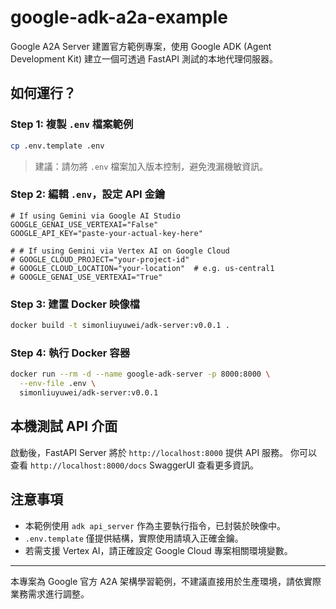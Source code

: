 # google-adk-a2a-example

Google A2A Server 建置官方範例專案，使用 Google ADK (Agent Development Kit) 建立一個可透過 FastAPI 測試的本地代理伺服器。

## 如何運行？

### Step 1: 複製 `.env` 檔案範例
```bash
cp .env.template .env
```
> 建議：請勿將 `.env` 檔案加入版本控制，避免洩漏機敏資訊。

### Step 2: 編輯 `.env`，設定 API 金鑰
```dotenv
# If using Gemini via Google AI Studio
GOOGLE_GENAI_USE_VERTEXAI="False"
GOOGLE_API_KEY="paste-your-actual-key-here"

# # If using Gemini via Vertex AI on Google Cloud
# GOOGLE_CLOUD_PROJECT="your-project-id"
# GOOGLE_CLOUD_LOCATION="your-location"  # e.g. us-central1
# GOOGLE_GENAI_USE_VERTEXAI="True"
```

### Step 3: 建置 Docker 映像檔
```bash
docker build -t simonliuyuwei/adk-server:v0.0.1 .
```

### Step 4: 執行 Docker 容器
```bash
docker run --rm -d --name google-adk-server -p 8000:8000 \
  --env-file .env \
  simonliuyuwei/adk-server:v0.0.1
```

## 本機測試 API 介面
啟動後，FastAPI Server 將於 `http://localhost:8000` 提供 API 服務。
你可以查看 `http://localhost:8000/docs` SwaggerUI 查看更多資訊。

## 注意事項
- 本範例使用 `adk api_server` 作為主要執行指令，已封裝於映像中。
- `.env.template` 僅提供結構，實際使用請填入正確金鑰。
- 若需支援 Vertex AI，請正確設定 Google Cloud 專案相關環境變數。

---

本專案為 Google 官方 A2A 架構學習範例，不建議直接用於生產環境，請依實際業務需求進行調整。